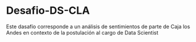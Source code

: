 # Desafio-DS-CLA

Este dasafío corresponde a un análisis de sentimientos de parte de Caja los Andes en contexto de la postulación al cargo de Data Scientist